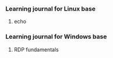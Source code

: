 ### Learning journal for Linux base

1. echo


### Learning journal for Windows base

1. RDP fundamentals
